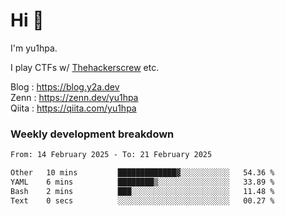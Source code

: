 # Hi 👋

I'm yu1hpa.

I play CTFs w/ [Thehackerscrew](https://www.thehackerscrew.team/) etc.

Blog : https://blog.y2a.dev  
Zenn : https://zenn.dev/yu1hpa  
Qiita : https://qiita.com/yu1hpa  

### Weekly development breakdown

<!--START_SECTION:waka-->

```txt
From: 14 February 2025 - To: 21 February 2025

Other   10 mins         █████████████▓░░░░░░░░░░░   54.36 %
YAML    6 mins          ████████▒░░░░░░░░░░░░░░░░   33.89 %
Bash    2 mins          ███░░░░░░░░░░░░░░░░░░░░░░   11.48 %
Text    0 secs          ░░░░░░░░░░░░░░░░░░░░░░░░░   00.27 %
```

<!--END_SECTION:waka-->

